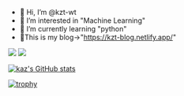 - 👋 Hi, I’m @kzt-wt
- 👀 I’m interested in "Machine Learning"
- 🌱 I’m currently learning "python"
- :memo:This is my blog→"https://kzt-blog.netlify.app/"

[<img src="https://img.shields.io/badge/kzt-Github-181717.svg?logo=github&style=popout">](https://github.com/kzt-wt)
[<img src="https://img.shields.io/badge/kzt-Kaggle-20BEFF.svg?logo=kaggle&style=popout">](https://www.kaggle.com/kztwt10)

[![kaz's GitHub stats](https://github-readme-stats.vercel.app/api?username=kzt-wt&show_icons=true&theme=blue-green)](https://github.com/anuraghazra/github-readme-stats)

<!---
[![Top Langs](https://github-readme-stats.vercel.app/api/top-langs/?username=kzt-wt&show_icons=true&theme=blue-green)](https://github.com/anuraghazra/github-readme-stats)
--->

[![trophy](https://github-profile-trophy.vercel.app/?username=kzt-wt&theme=darkhub)](https://github.com/ryo-ma/github-profile-trophy)


<!---
kzt-wt/kzt-wt is a ✨ special ✨ repository because its `README.md` (this file) appears on your GitHub profile.
You can click the Preview link to take a look at your changes.
--->
